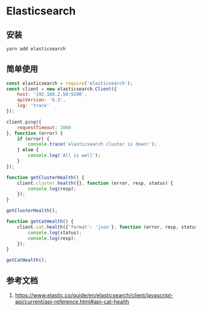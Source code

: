 # Elasticsearch

## 安装

```sh
yarn add elasticsearch
```


## 简单使用

```js
const elasticsearch = require('elasticsearch');
const client = new elasticsearch.Client({
	host: '192.168.2.50:9200',
	apiVersion: '6.3',
	log: 'trace'
});

client.ping({
	requestTimeout: 3000
}, function (error) {
	if (error) {
		console.trace('elasticsearch cluster is down!');
	} else {
		console.log('All is well');
	}
});

function getClusterHealth() {
	client.cluster.health({}, function (error, resp, status) {
		console.log(resp);
	});
}

getClusterHealth();

function getCatHealth() {
	client.cat.health({'format': 'json'}, function (error, resp, status) {
		console.log(status);
		console.log(resp);
	});
}

getCatHealth();
```

## 参考文档

1. https://www.elastic.co/guide/en/elasticsearch/client/javascript-api/current/api-reference.html#api-cat-health
